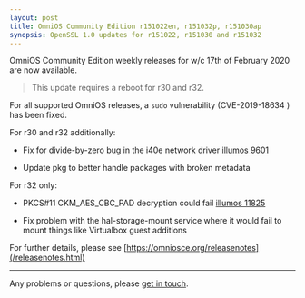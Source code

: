 ```yaml
---
layout: post
title: OmniOS Community Edition r151022en, r151032p, r151030ap
synopsis: OpenSSL 1.0 updates for r151022, r151030 and r151032
---
```

OmniOS Community Edition weekly releases for w/c 17th of February 2020 are
now available.

> This update requires a reboot for r30 and r32.

For all supported OmniOS releases, a `sudo` vulnerability (CVE-2019-18634
) has been fixed.

For r30 and r32 additionally:

* Fix for divide-by-zero bug in the i40e network driver [illumos 9601](https://www.illumos.org/issues/9601)

* Update pkg to better handle packages with broken metadata

For r32 only:

* PKCS#11 CKM_AES_CBC_PAD decryption could fail [illumos 11825](https://www.illumos.org/issues/11825)

* Fix problem with the hal-storage-mount service where it would fail to mount things like Virtualbox guest additions

For further details, please see
[https://omniosce.org/releasenotes](/releasenotes.html)

---

Any problems or questions, please [get in touch](/about/contact.html).

